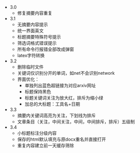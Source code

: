 - 3.0
  - 修复摘要内容重复
- 3.1
  - 无摘要内容提示
  - 统一界面英文
  - 标题摘要特殊符号提示
  - 筛选词格式错误提示
  - 所有命令行报错全部改成弹窗
  - latex字符转换
- 3.2
  - 删除临时文件
  - 关键词仅识别分开的单词，如net不会识别network
  - 界面优化：
    - 单独列出蓝色超链接为对应arxiv网址
    - 标题保持黑色
    - 标题关键词关注为放大红，排斥为缩小绿
    - 加总的大标题：工具名+日期
- 3.3
  - 摘要内关键词高亮为关注，下划线为排斥
  - 文章条目（关注，中间关注，中间，中间排斥，排斥）五级制
- 3.4
  - 小标题标注分级内容
  - 保存的html默认填充与原docx重名并直接打开
  - 重复内容建立前一天缓存筛除
